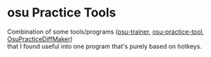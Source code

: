 # osu Practice Tools
Combination of some tools/programs ([osu-trainer](https://github.com/FunOrange/osu-trainer), [osu-practice-tool](https://github.com/JerryZhu99/osu-practice-tool), [OsuPracticeDiffMaker](https://github.com/ssz7-ch2/OsuPracticeDiffMaker))  
that I found useful into one program that's purely based on hotkeys.
